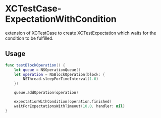 XCTestCase-ExpectationWithCondition
===================================

extension of XCTestCase to create XCTestExpectation which waits for the condition to be fulfilled. 

## Usage

```swift
func testBlockOperation() {
    let queue = NSOperationQueue()
    let operation = NSBlockOperation(block: {
        NSThread.sleepForTimeInterval(1.0)
    })

    queue.addOperation(operation)

    expectationWithCondition(operation.finished)
    waitForExpectationsWithTimeout(10.0, handler: nil)
}
```

